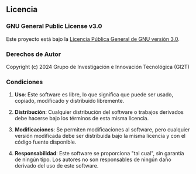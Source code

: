 ## Licencia

### GNU General Public License v3.0

Este proyecto está bajo la [Licencia Pública General de GNU versión 3.0](https://www.gnu.org/licenses/gpl-3.0.en.html#license-text).

### Derechos de Autor

Copyright (c) 2024 Grupo de Investigación e Innovación Tecnológica (GI2T)

### Condiciones

1. **Uso**: Este software es libre, lo que significa que puede ser usado, copiado, modificado y distribuido libremente.

2. **Distribución**: Cualquier distribución del software o trabajos derivados debe hacerse bajo los términos de esta misma licencia.

3. **Modificaciones**: Se permiten modificaciones al software, pero cualquier versión modificada debe ser distribuida bajo la misma licencia y con el código fuente disponible.

4. **Responsabilidad**: Este software se proporciona "tal cual", sin garantía de ningún tipo. Los autores no son responsables de ningún daño derivado del uso de este software.